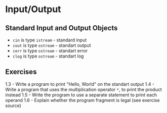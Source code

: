 # Input/Output

## Standard Input and Output Objects

- `cin` is type `istream` - standard input
- `cout` is type `ostream` - standart output
- `cerr` is type `ostream` - standart error
- `clog` is type `ostream` - standart log

## Exercises

1.3 - Write a program to print "Hello, World" on the standart output
1.4 - Write a program that uses the multiplication operator `*`, to print the product instead
1.5 - Write the program to use a separate statement to print each operand
1.6 - Explain whether the program fragment is legal (see exercise source) 
